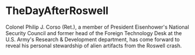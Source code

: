 # TheDayAfterRoswell
Colonel Philip J. Corso (Ret.), a member of President Eisenhower's National Security Council and former head of the Foreign Technology Desk at the U.S. Army's Research &amp; Development department, has come forward to reveal his personal stewardship of alien artifacts from the Roswell crash.
